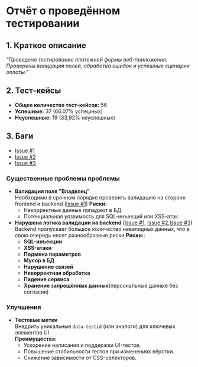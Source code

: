 # Отчёт о проведённом тестировании

## 1. Краткое описание
*"Проведено тестирование платежной формы веб-приложения. Проверены валидация полей, обработка ошибок и успешные сценарии оплаты."*

## 2. Тест-кейсы
- **Общее количество тест-кейсов:** 56
- **Успешные:** 37 (66.07% успешных)
- **Неуспешные:** 19 (33,92% неуспешных)


## 3. Баги
- [Issue #1](https://github.com/Rasl-star/Diplom/issues/1 )
- [Issue #2](https://github.com/Rasl-star/Diplom/issues/2 )
- [Issue #3](https://github.com/Rasl-star/Diplom/issues/3 )

### Существенные проблемы проблемы
- **Валидация поля "Владелец"**  
  Необходимо в срочном порядке проверить валидацию на стороне frontend и backend ([Issue #1](https://github.com/Rasl-star/Diplom/issues/1))
  **Риски:**
  - Некорректные данные попадают в БД.
  - Потенциальная уязвимость для SQL-инъекций или XSS-атак.
- **Нарушена логика валидации на backend** ([Issue #1](https://github.com/Rasl-star/Diplom/issues/1),
[Issue #2](https://github.com/Rasl-star/Diplom/issues/2),[Issue #3](https://github.com/Rasl-star/Diplom/issues/3))<br/>
  Backend пропускает большое количество невалидных данных, что в свою очередь несет разнообразные риски
 **Риски:**:
   - **SQL-инъекции**
   - **XSS-атаки**
   - **Подмена параметров**
   - **Мусор в БД**
   - **Нарушение связей**
   - **Некорректная обработка**
   - **Падение сервиса**
   - **Хранение запрещённых данных**(персональные данные без согласия)  
  

### Улучшения
- **Тестовые метки**  
  Внедрить уникальные `data-testid` (или аналоги) для ключевых элементов UI.  
  **Преимущества:**
    - Ускорение написания и поддержки UI-тестов.
    - Повышение стабильности тестов при изменениях вёрстки.
    - Снижение зависимости от CSS-селекторов.
